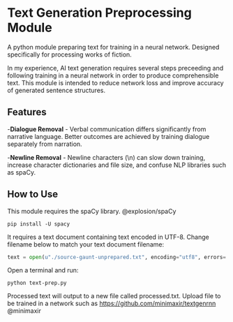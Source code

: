 # Text Generation Preprocessing Module
A python module preparing text for training in a neural network. Designed specifically for processing works of fiction.

In my experience, AI text generation requires several steps preceeding and following training in a neural network in order to produce comprehensible text. This module is intended to reduce network loss and improve accuracy of generated sentence structures.

## Features
-**Dialogue Removal** - Verbal communication differs significantly from narrative language. Better outcomes are achieved by training dialogue separately from narration.

-**Newline Removal** - Newline characters (\n) can slow down training, increase character dictionaries and file size, and confuse NLP libraries such as spaCy.

## How to Use
This module requires the spaCy library. @explosion/spaCy

`pip install -U spacy`

It requires a text document containing text encoded in UTF-8. Change filename below to match your text document filename:

```python
text = open(u"./source-gaunt-unprepared.txt", encoding="utf8", errors='ignore').read()[start_index:end_index]
```

Open a terminal and run:

`python text-prep.py`

Processed text will output to a new file called processed.txt. Upload file to be trained in a network such as https://github.com/minimaxir/textgenrnn @minimaxir
